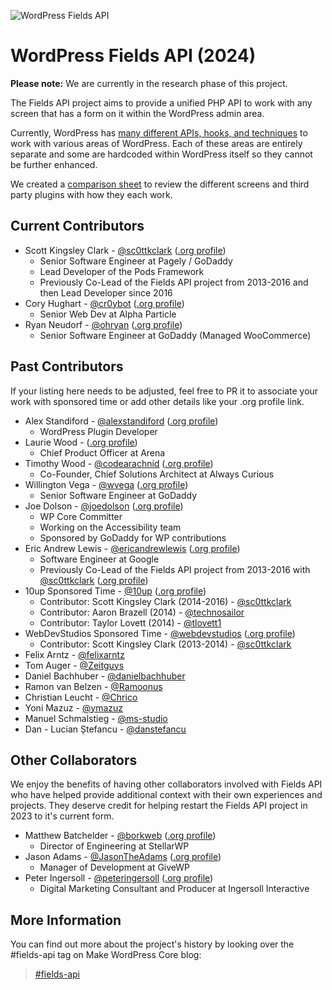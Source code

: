 ![WordPress Fields API](https://raw.githubusercontent.com/sc0ttkclark/wordpress-fields-api/assets/banner-github.png)

# WordPress Fields API (2024)

**Please note:** We are currently in the research phase of this project.

The Fields API project aims to provide a unified PHP API to work with any screen that has a form on it within the
WordPress admin area.

Currently, WordPress has [many different APIs, hooks, and techniques](docs/research.md) to work with various areas of WordPress. Each of
these areas are entirely separate and some are hardcoded within WordPress itself so they cannot be further enhanced.

We created a [comparison sheet](https://docs.google.com/spreadsheets/d/1GE9129GjBz1s0K4Gv2SFhOWIENWB6gv33rGKoK_QZ-Q/edit#gid=3) to review the different screens and third party plugins with how they each work.

## Current Contributors

* Scott Kingsley Clark - [@sc0ttkclark](https://github.com/sc0ttkclark) ([.org profile](https://profiles.wordpress.org/sc0ttkclark/))
    * Senior Software Engineer at Pagely / GoDaddy
    * Lead Developer of the Pods Framework
    * Previously Co-Lead of the Fields API project from 2013-2016 and then Lead Developer since 2016
* Cory Hughart - [@cr0ybot](https://github.com/cr0ybot) ([.org profile](https://profiles.wordpress.org/cr0ybot/))
    * Senior Web Dev at Alpha Particle
* Ryan Neudorf - [@ohryan](https://github.com/ohryan) ([.org profile](https://profiles.wordpress.org/ohryan/))
    * Senior Software Engineer at GoDaddy (Managed WooCommerce)

## Past Contributors

If your listing here needs to be adjusted, feel free to PR it to associate your work with sponsored time or add other details like your .org profile link.

* Alex Standiford - [@alexstandiford](https://github.com/alexstandiford) ([.org profile](https://profiles.wordpress.org/alexstandiford/))
  * WordPress Plugin Developer
* Laurie Wood - ([.org profile](https://profiles.wordpress.org/lauriewood/))
  * Chief Product Officer at Arena
* Timothy Wood - [@codearachnid](https://github.com/codearachnid) ([.org profile](https://profiles.wordpress.org/codearachnid/))
  * Co-Founder, Chief Solutions Architect at Always Curious
* Willington Vega - [@wvega](https://github.com/wvega) ([.org profile](https://profiles.wordpress.org/wvega/))
  * Senior Software Engineer at GoDaddy
* Joe Dolson - [@joedolson](https://github.com/joedolson) ([.org profile](https://profiles.wordpress.org/joedolson/))
  * WP Core Committer
  * Working on the Accessibility team
  * Sponsored by GoDaddy for WP contributions
* Eric Andrew Lewis - [@ericandrewlewis](https://github.com/ericandrewlewis) ([.org profile](https://profiles.wordpress.org/ericlewis/))
    * Software Engineer at Google
    * Previously Co-Lead of the Fields API project from 2013-2016
      with [@sc0ttkclark](https://github.com/sc0ttkclark) ([.org profile](https://profiles.wordpress.org/sc0ttkclark/))
* 10up Sponsored Time - [@10up](https://github.com/10up) ([.org profile](https://profiles.wordpress.org/10up/))
    * Contributor: Scott Kingsley Clark (2014-2016) - [@sc0ttkclark](https://github.com/sc0ttkclark)
    * Contributor: Aaron Brazell (2014) - [@technosailor](https://github.com/technosailor)
    * Contributor: Taylor Lovett (2014) - [@tlovett1](https://github.com/tlovett1)
* WebDevStudios Sponsored Time - [@webdevstudios](https://github.com/webdevstudios) ([.org profile](https://profiles.wordpress.org/webdevstudios/))
    * Contributor: Scott Kingsley Clark (2013-2014) - [@sc0ttkclark](https://github.com/sc0ttkclark)
* Felix Arntz - [@felixarntz](https://github.com/felixarntz)
* Tom Auger - [@Zeitguys](https://github.com/Zeitguys)
* Daniel Bachhuber - [@danielbachhuber](https://github.com/danielbachhuber)
* Ramon van Belzen - [@Ramoonus](https://github.com/Ramoonus)
* Christian Leucht - [@Chrico](https://github.com/Chrico)
* Yoni Mazuz - [@ymazuz](https://github.com/ymazuz)
* Manuel Schmalstieg - [@ms-studio](https://github.com/ms-studio)
* Dan - Lucian Ștefancu - [@danstefancu](https://github.com/danstefancu)

## Other Collaborators

We enjoy the benefits of having other collaborators involved with Fields API who have helped provide additional context with their own experiences and projects. They deserve credit for helping restart the Fields API project in 2023 to it's current form.

* Matthew Batchelder - [@borkweb](https://github.com/borkweb) ([.org profile](https://profiles.wordpress.org/borkweb/))
  * Director of Engineering at StellarWP
* Jason Adams - [@JasonTheAdams](https://github.com/JasonTheAdams) ([.org profile](https://profiles.wordpress.org/jason_the_adams/))
  * Manager of Development at GiveWP
* Peter Ingersoll - [@peteringersoll](https://github.com/peteringersoll) ([.org profile](https://profiles.wordpress.org/peteringersoll/))
  * Digital Marketing Consultant and Producer at Ingersoll Interactive

## More Information

You can find out more about the project's history by looking over the #fields-api tag on Make WordPress Core blog:

> [#fields-api](https://make.wordpress.org/core/tag/fields-api/)
